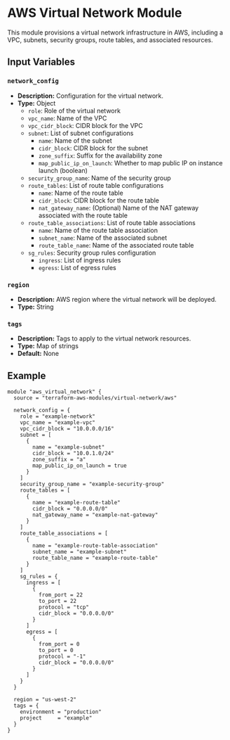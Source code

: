 # AWS Virtual Network Module

This module provisions a virtual network infrastructure in AWS, including a VPC, subnets, security groups, route tables, and associated resources.

## Input Variables

### `network_config`

- **Description:** Configuration for the virtual network.
- **Type:** Object
  - `role`: Role of the virtual network
  - `vpc_name`: Name of the VPC
  - `vpc_cidr_block`: CIDR block for the VPC
  - `subnet`: List of subnet configurations
    - `name`: Name of the subnet
    - `cidr_block`: CIDR block for the subnet
    - `zone_suffix`: Suffix for the availability zone
    - `map_public_ip_on_launch`: Whether to map public IP on instance launch (boolean)
  - `security_group_name`: Name of the security group
  - `route_tables`: List of route table configurations
    - `name`: Name of the route table
    - `cidr_block`: CIDR block for the route table
    - `nat_gateway_name`: (Optional) Name of the NAT gateway associated with the route table
  - `route_table_associations`: List of route table associations
    - `name`: Name of the route table association
    - `subnet_name`: Name of the associated subnet
    - `route_table_name`: Name of the associated route table
  - `sg_rules`: Security group rules configuration
    - `ingress`: List of ingress rules
    - `egress`: List of egress rules

### `region`

- **Description:** AWS region where the virtual network will be deployed.
- **Type:** String

### `tags`

- **Description:** Tags to apply to the virtual network resources.
- **Type:** Map of strings
- **Default:** None

## Example

```hcl
module "aws_virtual_network" {
  source = "terraform-aws-modules/virtual-network/aws"

  network_config = {
    role = "example-network"
    vpc_name = "example-vpc"
    vpc_cidr_block = "10.0.0.0/16"
    subnet = [
      {
        name = "example-subnet"
        cidr_block = "10.0.1.0/24"
        zone_suffix = "a"
        map_public_ip_on_launch = true
      }
    ]
    security_group_name = "example-security-group"
    route_tables = [
      {
        name = "example-route-table"
        cidr_block = "0.0.0.0/0"
        nat_gateway_name = "example-nat-gateway"
      }
    ]
    route_table_associations = [
      {
        name = "example-route-table-association"
        subnet_name = "example-subnet"
        route_table_name = "example-route-table"
      }
    ]
    sg_rules = {
      ingress = [
        {
          from_port = 22
          to_port = 22
          protocol = "tcp"
          cidr_block = "0.0.0.0/0"
        }
      ]
      egress = [
        {
          from_port = 0
          to_port = 0
          protocol = "-1"
          cidr_block = "0.0.0.0/0"
        }
      ]
    }
  }
  
  region = "us-west-2"
  tags = {
    environment = "production"
    project     = "example"
  }
}
```